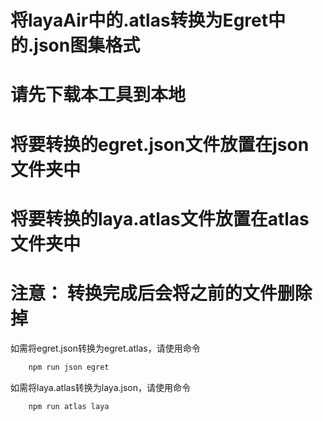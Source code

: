 

# **将layaAir中的.atlas转换为Egret中的.json图集格式**


# 请先下载本工具到本地
# 将要转换的egret.json文件放置在json文件夹中
# 将要转换的laya.atlas文件放置在atlas文件夹中
# **注意：** 转换完成后会将之前的文件删除掉
如需将egret.json转换为egret.atlas，请使用命令
```javascript
	npm run json egret
```
如需将laya.atlas转换为laya.json，请使用命令
```javascript
	npm run atlas laya
```

